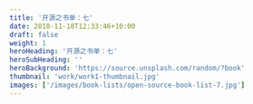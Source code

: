 ```yaml
---
title: '开源之书单：七'
date: 2018-11-18T12:33:46+10:00
draft: false
weight: 1
heroHeading: '开源之书单：七'
heroSubHeading: ''
heroBackground: 'https://source.unsplash.com/random/?book'
thumbnail: 'work/work1-thumbnail.jpg'
images: ['/images/book-lists/open-source-book-list-7.jpg']
---
```


